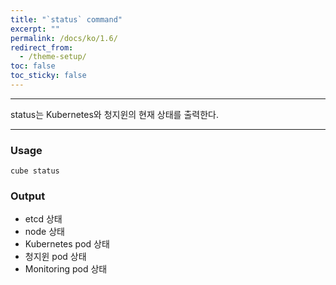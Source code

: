 ```yaml
---
title: "`status` command"
excerpt: ""
permalink: /docs/ko/1.6/
redirect_from:
  - /theme-setup/
toc: false
toc_sticky: false
---
```


---
status는 Kubernetes와 청지윈의 현재 상태를 출력한다.

---

### Usage

`cube status`

### Output

* etcd 상태
* node 상태
* Kubernetes pod 상태
* 청지윈 pod 상태
* Monitoring pod 상태
